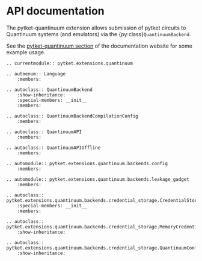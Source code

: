 # API documentation

The pytket-quantinuum extension allows submission of pytket circuits to Quantinuum systems (and emulators) via the {py:class}`QuantinuumBackend`.

See the [pytket-quantinuum section](https://docs.quantinuum.com/h-series/trainings/getting_started/pytket_quantinuum/pytket_quantinuum.html) of the documentation website for some example usage.

```{eval-rst}
.. currentmodule:: pytket.extensions.quantinuum
```

```{eval-rst}
.. autoenum:: Language
    :members:
```

```{eval-rst}
.. autoclass:: QuantinuumBackend
    :show-inheritance:
    :special-members: __init__
    :members:
```

```{eval-rst}
.. autoclass:: QuantinuumBackendCompilationConfig
    :members:
```

```{eval-rst}
.. autoclass:: QuantinuumAPI
    :members:
```

```{eval-rst}
.. autoclass:: QuantinuumAPIOffline
    :members:
```

```{eval-rst}
.. automodule:: pytket.extensions.quantinuum.backends.config
    :members:
```

```{eval-rst}
.. automodule:: pytket.extensions.quantinuum.backends.leakage_gadget
    :members:
```

```{eval-rst}
.. autoclass:: pytket.extensions.quantinuum.backends.credential_storage.CredentialStorage
    :special-members: __init__
    :members:
```

```{eval-rst}
.. autoclass:: pytket.extensions.quantinuum.backends.credential_storage.MemoryCredentialStorage
    :show-inheritance:
```

```{eval-rst}
.. autoclass:: pytket.extensions.quantinuum.backends.credential_storage.QuantinuumConfigCredentialStorage
    :show-inheritance:
```
